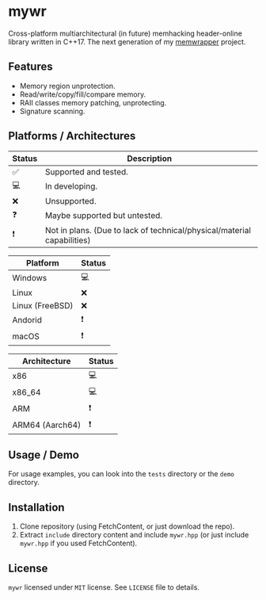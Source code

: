 # mywr

Cross-platform multiarchitectural (in future) memhacking header-online library written in C++17. The next generation of my [memwrapper](https://github.com/The-Musaigen/memwrapper) project.

## Features

* Memory region unprotection.
* Read/write/copy/fill/compare memory.
* RAII classes memory patching, unprotecting.
* Signature scanning.

## Platforms / Architectures

| Status | Description                                                             |
| ------ | ----------------------------------------------------------------------- |
| ✅      | Supported and tested.                                                   |
| 💻      | In developing.                                                          |
| ❌      | Unsupported.                                                            |
| ❓      | Maybe supported but untested.                                           |
| ❗      | Not in plans. (Due to lack of technical/physical/material capabilities) |

| Platform        | Status |
| --------------- | ------ |
| Windows         | 💻      |
| Linux           | ❌      |
| Linux (FreeBSD) | ❌      |
| Andorid         | ❗      |
| macOS           | ❗      |

| Architecture    | Status |
| --------------- | ------ |
| x86             | 💻      |
| x86_64          | 💻      |
| ARM             | ❗      |
| ARM64 (Aarch64) | ❗      |

## Usage / Demo

For usage examples, you can look into the `tests` directory or the `demo` directory.

## Installation

1. Clone repository (using FetchContent, or just download the repo).
2. Extract `include` directory content and include `mywr.hpp` (or just include `mywr.hpp` if you used FetchContent).

## License

`mywr` licensed under `MIT` license. See `LICENSE` file to details.
